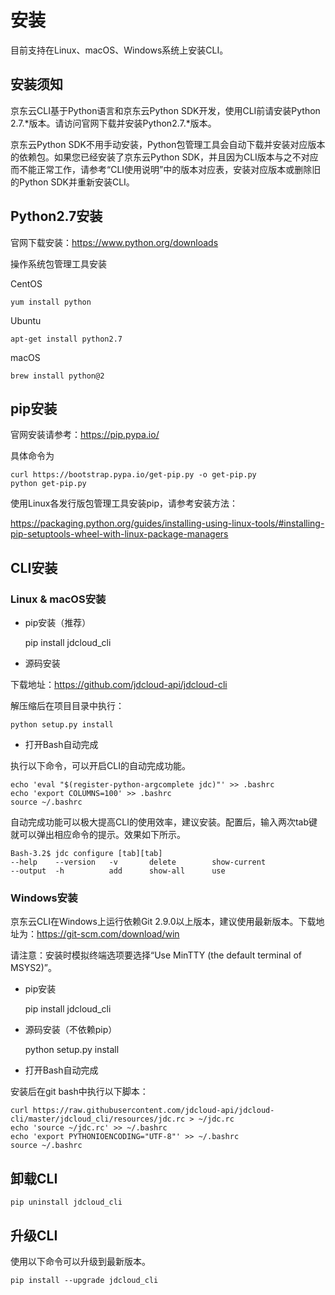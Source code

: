 
# 安装 #

目前支持在Linux、macOS、Windows系统上安装CLI。

## 安装须知 ##

京东云CLI基于Python语言和京东云Python SDK开发，使用CLI前请安装Python 2.7.*版本。请访问官网下载并安装Python2.7.*版本。

京东云Python SDK不用手动安装，Python包管理工具会自动下载并安装对应版本的依赖包。如果您已经安装了京东云Python SDK，并且因为CLI版本与之不对应而不能正常工作，请参考“CLI使用说明”中的版本对应表，安装对应版本或删除旧的Python SDK并重新安装CLI。

  

## Python2.7安装 ##

官网下载安装：https://www.python.org/downloads

操作系统包管理工具安装

CentOS  


	yum install python


Ubuntu


	apt-get install python2.7


macOS


	brew install python@2


## pip安装 ##

官网安装请参考：https://pip.pypa.io/

具体命令为 

	curl https://bootstrap.pypa.io/get-pip.py -o get-pip.py
	python get-pip.py


使用Linux各发行版包管理工具安装pip，请参考安装方法：

https://packaging.python.org/guides/installing-using-linux-tools/#installing-pip-setuptools-wheel-with-linux-package-managers



## CLI安装 ##

### Linux & macOS安装 ###

- pip安装（推荐）


	pip install jdcloud_cli


- 源码安装

下载地址：https://github.com/jdcloud-api/jdcloud-cli

解压缩后在项目目录中执行：


	python setup.py install


- 打开Bash自动完成

执行以下命令，可以开启CLI的自动完成功能。


	echo 'eval "$(register-python-argcomplete jdc)"' >> .bashrc
	echo 'export COLUMNS=100' >> .bashrc
	source ~/.bashrc


自动完成功能可以极大提高CLI的使用效率，建议安装。配置后，输入两次tab键就可以弹出相应命令的提示。效果如下所示。 

	Bash-3.2$ jdc configure [tab][tab]
	--help    --version   -v       delete        show-current
	--output  -h          add      show-all      use


### Windows安装 ###

京东云CLI在Windows上运行依赖Git 2.9.0以上版本，建议使用最新版本。下载地址为：https://git-scm.com/download/win

请注意：安装时模拟终端选项要选择“Use MinTTY (the default terminal of MSYS2)”。

                                               


- pip安装


	pip install jdcloud_cli


- 源码安装（不依赖pip）


	python setup.py install


- 打开Bash自动完成

安装后在git bash中执行以下脚本：

	curl https://raw.githubusercontent.com/jdcloud-api/jdcloud-cli/master/jdcloud_cli/resources/jdc.rc > ~/jdc.rc
	echo 'source ~/jdc.rc' >> ~/.bashrc
	echo 'export PYTHONIOENCODING="UTF-8"' >> ~/.bashrc
	source ~/.bashrc


## 卸载CLI ##


	pip uninstall jdcloud_cli


## 升级CLI ##

使用以下命令可以升级到最新版本。

	pip install --upgrade jdcloud_cli
